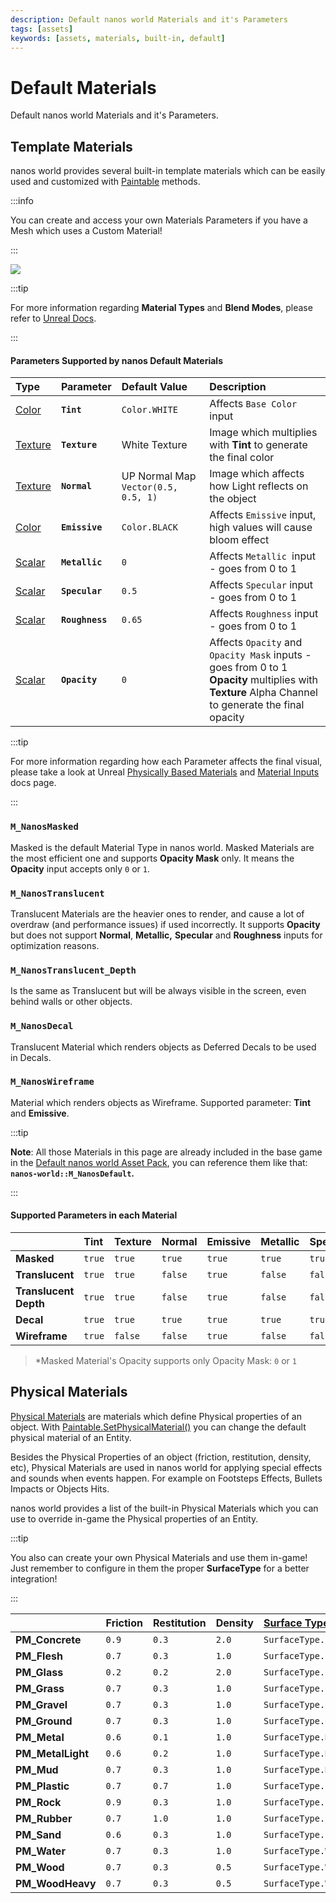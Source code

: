 ```yaml
---
description: Default nanos world Materials and it's Parameters
tags: [assets]
keywords: [assets, materials, built-in, default]
---
```


# Default Materials

Default nanos world Materials and it's Parameters.

## Template Materials

nanos world provides several built-in template materials which can be easily used and customized with [Paintable](./scripting-reference/classes/base-classes/paintable.mdx) methods.

:::info

You can create and access your own Materials Parameters if you have a Mesh which uses a Custom Material!

:::

![](/img/docs/default-materials-01.jpg)

:::tip

For more information regarding **Material Types** and **Blend Modes**, please refer to [Unreal Docs](https://docs.unrealengine.com/4.26/en-US/RenderingAndGraphics/Materials/MaterialProperties/BlendModes/).

:::

#### Parameters Supported by nanos Default Materials

| Type | Parameter | Default Value | Description |
| :--- | :--- | :--- | :--- |
| [Color](./scripting-reference/classes/base-classes/paintable.mdx#setmaterialcolorparameter) | **`Tint`** | `Color.WHITE` | Affects `Base Color` input | **Tint** multiplies with **Texture** parameter to generate the final color |
| [Texture](./scripting-reference/classes/base-classes/paintable.mdx#setmaterialtextureparameter) | **`Texture`** | White Texture | Image which multiplies with **Tint** to generate the final color |
| [Texture](./scripting-reference/classes/base-classes/paintable.mdx#setmaterialtextureparameter) | **`Normal`** | UP Normal Map `Vector(0.5, 0.5, 1)` | Image which affects how Light reflects on the object |
| [​​​Color​](./scripting-reference/classes/base-classes/paintable.mdx#setmaterialcolorparameter) | **`Emissive`** | `Color.BLACK` | Affects `Emissive` input, high values will cause bloom effect |
| [Scalar​](./scripting-reference/classes/base-classes/paintable.mdx#setmaterialscalarparameter) | **`Metallic`** | `0` | Affects `Metallic `input - goes from 0 to 1 |
| [Scalar](./scripting-reference/classes/base-classes/paintable.mdx#setmaterialscalarparameter) | **`Specular`** | `0.5` | Affects `Specular` input - goes from 0 to 1 |
| [Scalar](./scripting-reference/classes/base-classes/paintable.mdx#setmaterialscalarparameter) | **`Roughness`** | `0.65` | Affects `Roughness` input - goes from 0 to 1 |
| [Scalar](./scripting-reference/classes/base-classes/paintable.mdx#setmaterialscalarparameter) | **`Opacity`** | `0` | Affects `Opacity` and `Opacity Mask` inputs - goes from 0 to 1 <br />**Opacity** multiplies with **Texture** Alpha Channel to generate the final opacity |

:::tip

For more information regarding how each Parameter affects the final visual, please take a look at Unreal [Physically Based Materials](https://docs.unrealengine.com/4.26/en-US/RenderingAndGraphics/Materials/PhysicallyBased/) and [Material Inputs](https://docs.unrealengine.com/4.26/en-US/RenderingAndGraphics/Materials/MaterialInputs/) docs page.

:::

### **`M_NanosMasked`**

Masked is the default Material Type in nanos world. Masked Materials are the most efficient one and supports **Opacity Mask** only. It means the **Opacity** input accepts only `0` or `1`.

### **`M_NanosTranslucent`**

Translucent Materials are the heavier ones to render, and cause a lot of overdraw \(and performance issues\) if used incorrectly. It supports **Opacity** but does not support **Normal**, **Metallic,** **Specular** and **Roughness** inputs for optimization reasons.

### **`M_NanosTranslucent_Depth`**

Is the same as Translucent but will be always visible in the screen, even behind walls or other objects.

### **`M_NanosDecal`**

Translucent Material which renders objects as Deferred Decals to be used in Decals.

### **`M_NanosWireframe`**

Material which renders objects as Wireframe. Supported parameter: **Tint** and **Emissive**.

:::tip

**Note**: All those Materials in this page are already included in the base game in the [Default nanos world Asset Pack](./assets-modding/default-asset-pack/default-asset-pack.md), you can reference them like that: **`nanos-world::M_NanosDefault`.**

:::

#### Supported Parameters in each Material

|  | Tint | Texture | Normal | Emissive | Metallic | Specular | Roughness | Opacity |
| :--- | :--- | :--- | :--- | :--- | :--- | :--- | :--- | :--- |
| **Masked** | `true` | `true` | `true` | `true` | `true` | `true` | `true` | `true*` |
| **Translucent** | `true` | `true` | `false` | `true` | `false` | `false` | `false` | `true` |
| **Translucent Depth** | `true` | `true` | `false` | `true` | `false` | `false` | `false` | `true` |
| **Decal** | `true` | `true` | `true` | `true` | `true` | `true` | `true` | `true` |
| **Wireframe** | `true` | `false` | `false` | `true` | `false` | `false` | `false` | `false` |

> *Masked Material's Opacity supports only Opacity Mask: `0` or `1`


## Physical Materials

[Physical Materials](https://docs.unrealengine.com/4.27/en-US/InteractiveExperiences/Physics/PhysicalMaterials/) are materials which define Physical properties of an object. With [Paintable.SetPhysicalMaterial()](./scripting-reference/classes/base-classes/paintable.mdx#setphysicalmaterial) you can change the default physical material of an Entity.

Besides the Physical Properties of an object (friction, restitution, density, etc), Physical Materials are used in nanos world for applying special effects and sounds when events happen. For example on Footsteps Effects, Bullets Impacts or Objects Hits.

nanos world provides a list of the built-in Physical Materials which you can use to override in-game the Physical properties of an Entity.

:::tip

You also can create your own Physical Materials and use them in-game! Just remember to configure in them the proper **SurfaceType** for a better integration!

:::


|  | Friction | Restitution | Density | [Surface Type](./scripting-reference/glossary/enums.md#surfacetype) |
| :--- | :--- | :--- | :--- | :--- |
| **PM_Concrete** | `0.9` | `0.3` | `2.0` | `SurfaceType.Concrete` |
| **PM_Flesh** | `0.7` | `0.3` | `1.0` | `SurfaceType.Flesh` |
| **PM_Glass** | `0.2` | `0.2` | `2.0` | `SurfaceType.Glass` |
| **PM_Grass** | `0.7` | `0.3` | `1.0` | `SurfaceType.Grass` |
| **PM_Gravel** | `0.7` | `0.3` | `1.0` | `SurfaceType.Gravel` |
| **PM_Ground** | `0.7` | `0.3` | `1.0` | `SurfaceType.Ground` |
| **PM_Metal** | `0.6` | `0.1` | `1.0` | `SurfaceType.MetalHeavy` |
| **PM_MetalLight** | `0.6` | `0.2` | `1.0` | `SurfaceType.MetalLight` |
| **PM_Mud** | `0.7` | `0.3` | `1.0` | `SurfaceType.Mud` |
| **PM_Plastic** | `0.7` | `0.7` | `1.0` | `SurfaceType.Plastic` |
| **PM_Rock** | `0.9` | `0.3` | `1.0` | `SurfaceType.Rock` |
| **PM_Rubber** | `0.7` | `1.0` | `1.0` | `SurfaceType.Rubber` |
| **PM_Sand** | `0.6` | `0.3` | `1.0` | `SurfaceType.Sand` |
| **PM_Water** | `0.7` | `0.3` | `1.0` | `SurfaceType.Water` |
| **PM_Wood** | `0.7` | `0.3` | `0.5` | `SurfaceType.WoodLight` |
| **PM_WoodHeavy** | `0.7` | `0.3` | `0.5` | `SurfaceType.WoodHeavy` |